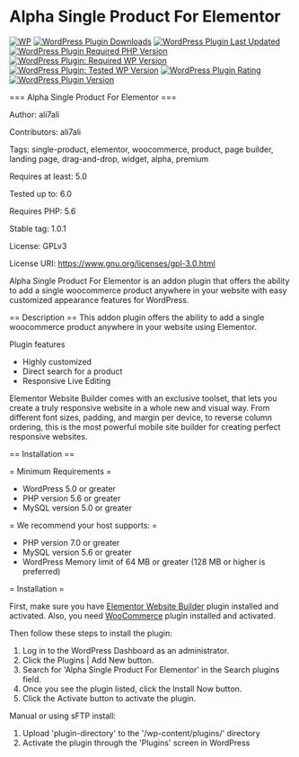 # Alpha Single Product For Elementor

[![WP](https://img.shields.io/badge/WordPress-%E2%86%92-lightgrey.svg?style=flat-square)](https://wordpress.org/plugins/alpha-single-product-for-elementor/)
[![WordPress Plugin Downloads](https://img.shields.io/wordpress/plugin/dt/alpha-single-product-for-elementor?style=flat-square)](https://wordpress.org/plugins/alpha-single-product-for-elementor/)
[![WordPress Plugin Last Updated](https://img.shields.io/wordpress/plugin/last-updated/alpha-single-product-for-elementor?style=flat-square)](https://wordpress.org/plugins/alpha-single-product-for-elementor/)
[![WordPress Plugin Required PHP Version](https://img.shields.io/wordpress/plugin/required-php/alpha-single-product-for-elementor?style=flat-square)](https://wordpress.org/plugins/alpha-single-product-for-elementor/)
[![WordPress Plugin: Required WP Version](https://img.shields.io/wordpress/plugin/wp-version/alpha-single-product-for-elementor?style=flat-square)](https://wordpress.org/plugins/alpha-single-product-for-elementor/)
[![WordPress Plugin: Tested WP Version](https://img.shields.io/wordpress/plugin/tested/alpha-single-product-for-elementor?style=flat-square)](https://wordpress.org/plugins/alpha-single-product-for-elementor/)
[![WordPress Plugin Rating](https://img.shields.io/wordpress/plugin/stars/alpha-single-product-for-elementor?style=flat-square)](https://wordpress.org/plugins/alpha-single-product-for-elementor/)
[![WordPress Plugin Version](https://img.shields.io/wordpress/plugin/v/alpha-single-product-for-elementor?style=flat-square)](https://wordpress.org/plugins/alpha-single-product-for-elementor/)

=== Alpha Single Product For Elementor ===

Author: ali7ali

Contributors: ali7ali

Tags: single-product, elementor,  woocommerce, product, page builder, landing page, drag-and-drop, widget, alpha, premium

Requires at least: 5.0

Tested up to: 6.0

Requires PHP: 5.6

Stable tag: 1.0.1

License: GPLv3

License URI: https://www.gnu.org/licenses/gpl-3.0.html


Alpha Single Product For Elementor is an addon plugin that offers the ability to add a single woocommerce product anywhere in your website with easy customized appearance features for WordPress.

== Description ==
This addon plugin offers the ability to add a single woocommerce product anywhere in your website using Elementor.

Plugin features 
 * Highly customized
 * Direct search for a product
 * Responsive Live Editing

Elementor Website  Builder comes with an exclusive toolset, that lets you create a truly responsive website in a whole new and visual way. From different font sizes, padding, and margin per device, to reverse column ordering, this is the most powerful mobile site builder for creating perfect responsive websites.

== Installation == 

= Minimum Requirements =
	
* WordPress 5.0 or greater
* PHP version 5.6 or greater
* MySQL version 5.0 or greater

= We recommend your host supports: =

* PHP version 7.0 or greater
* MySQL version 5.6 or greater
* WordPress Memory limit of 64 MB or greater (128 MB or higher is preferred)

= Installation =

First, make sure you have [Elementor Website Builder](https://wordpress.org/plugins/elementor/) plugin installed and activated.
Also, you need [WooCommerce](https://wordpress.org/plugins/woocommerce/) plugin installed and activated.

Then follow these steps to install the plugin:

1. Log in to the WordPress Dashboard as an administrator.
2. Click the Plugins | Add New button.
3. Search for 'Alpha Single Product For Elementor' in the Search plugins field.
4. Once you see the plugin listed, click the Install Now button.
5. Click the Activate button to activate the plugin.

Manual or using sFTP install:
 1. Upload 'plugin-directory' to the '/wp-content/plugins/' directory 
 2. Activate the plugin through the 'Plugins' screen in WordPress 